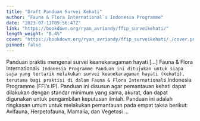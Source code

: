 ```yaml
---
title: "Draft Panduan Survei Kehati"
author: "Fauna & Flora International`s Indonesia Programme"
date: "2023-07-11T09:56:47Z"
link: "https://bookdown.org/ryan_avriandy/ffip_surveikehati/"
length_weight: "8.4%"
cover: "https://bookdown.org/ryan_avriandy/ffip_surveikehati/./cover.png"
pinned: false
---
```


Panduan praktis mengenai survei keanekaragaman hayati [...] Fauna & Flora International`s Indonesia Programme Panduan ini ditujukan untuk siapa saja yang tertarik melakukan survei keanekaragaman hayati (kehati), terutama bagi praktisi di dalam Fauna & Flora International`s Indonesia Programme (FFI’s IP). Panduan ini disusun agar pemantauan kehati dapat dilakukan dengan standar minimum yang sama, akurat, dan dapat digunakan untuk pengambilan keputusan ilmiah. Panduan ini adalah ringkasan umum untuk melakukan pemantauan pada empat taksa berikut: Avifauna, Herpetofauna, Mamalia, dan Vegetasi ...
